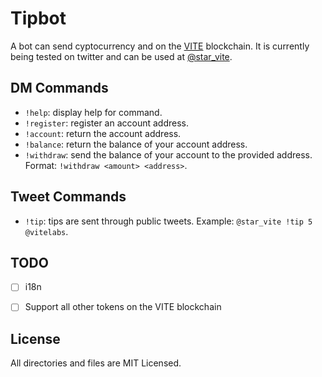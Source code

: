 # Tipbot
A bot can send cyptocurrency and on the [VITE](https://www.vite.org) blockchain. It is currently being tested on twitter and can be used at [@star_vite](https://twitter.com/star_vite).

## DM Commands
* `!help`: display help for command.
* `!register`: register an account address.
* `!account`: return the account address.
* `!balance`: return the balance of your account address.
* `!withdraw`: send the balance of your account to the provided address. Format: `!withdraw <amount> <address>`.

## Tweet Commands
* `!tip`: tips are sent through public tweets. Example: `@star_vite !tip 5 @vitelabs`.

## TODO
- [ ] i18n
- [ ] Support all other tokens on the VITE blockchain


## License
All directories and files are MIT Licensed.
